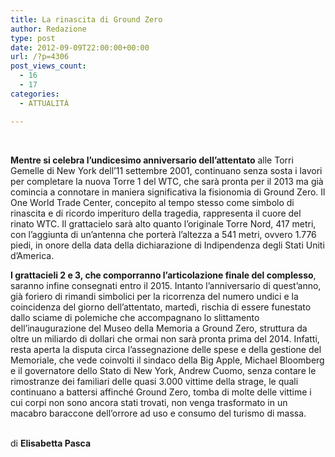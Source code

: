 ```yaml
---
title: La rinascita di Ground Zero
author: Redazione
type: post
date: 2012-09-09T22:00:00+00:00
url: /?p=4306
post_views_count:
  - 16
  - 17
categories:
  - ATTUALITÀ

---
```

&nbsp;

**Mentre si celebra l&#8217;undicesimo anniversario dell&#8217;attentato** alle Torri Gemelle di New York dell&#8217;11 settembre 2001, continuano senza sosta i lavori per completare la nuova Torre 1 del WTC, che sar&agrave; pronta per il 2013 ma gi&agrave; comincia a connotare in maniera significativa la fisionomia di Ground Zero. Il One World Trade Center, concepito al tempo stesso come simbolo di rinascita e di ricordo imperituro della tragedia, rappresenta il cuore del rinato WTC. Il grattacielo sar&agrave; alto quanto l&#8217;originale Torre Nord, 417 metri, con l&#8217;aggiunta di un&#8217;antenna che porter&agrave; l&#8217;altezza a 541 metri, ovvero 1.776 piedi, in onore della data della dichiarazione di Indipendenza degli Stati Uniti d&#8217;America. 

**I grattacieli 2 e 3, che comporranno l&#8217;articolazione finale del complesso**, saranno infine consegnati entro il 2015. Intanto l&#8217;anniversario di quest&#8217;anno, gi&agrave; foriero di rimandi simbolici per la ricorrenza del numero undici e la coincidenza del giorno dell&#8217;attentato, marted&igrave;, rischia di essere funestato dallo sciame di polemiche che accompagnano lo slittamento dell&#8217;inaugurazione del Museo della Memoria a Ground Zero, struttura da oltre un miliardo di dollari che ormai non sar&agrave; pronta prima del 2014. Infatti, resta aperta la disputa circa l&#8217;assegnazione delle spese e della gestione del Memoriale, che vede coinvolti il sindaco della Big Apple, Michael Bloomberg e il governatore dello Stato di New York, Andrew Cuomo, senza contare le rimostranze dei familiari delle quasi 3.000 vittime della strage, le quali continuano a battersi affinch&eacute; Ground Zero, tomba di molte delle vittime i cui corpi non sono ancora stati trovati, non venga trasformato in un macabro baraccone dell&#8217;orrore ad uso e consumo del turismo di massa.  
&nbsp;

di **Elisabetta Pasca**

&nbsp;

&nbsp;